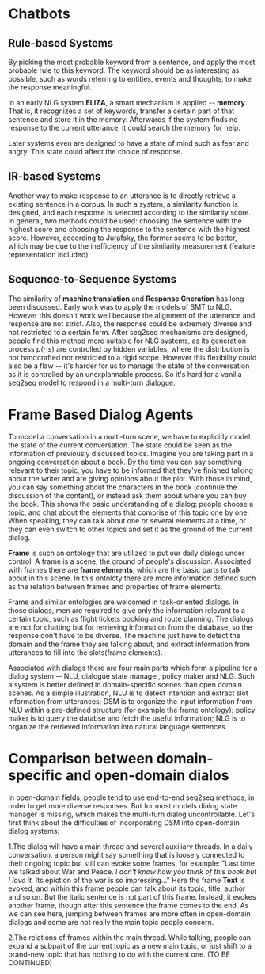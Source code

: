 
# Chatbots
## Rule-based Systems
By picking the most probable keyword from a sentence, and apply the most probable rule to this keyword. The keyword should be as interesting as possible, such as words referring to entities, events and thoughts, to make the response meaningful.

In an early NLG system **ELIZA**, a smart mechanism is applied -- **memory**. That is, it recognizes a set of keywords, transfer a certain part of that sentence and store it in the memory. Afterwards if the system finds no response to the current utterance, it could search the memory for help.

Later systems even are designed to have a state of mind such as fear and angry. This state could affect the choice of response.

## IR-based Systems
Another way to make response to an utterance is to directly retrieve a existing sentence in a corpus. In such a system, a similarity function is designed, and each response is selected according to the similarity score. In general, two methods could be used: choosing the sentence with the highest score and choosing the response to the sentence with the highest score. However, according to Jurafsky, the former seems to be better, which may be due to the inefficiency of the similarity measurement (feature representation included).

## Sequence-to-Sequence Systems
The similarity of **machine translation** and **Response Gneration** has long been discussed. Early work was to apply the models of SMT to NLG. However this doesn't work well because the alignment of the utterance and response are not strict. Also, the response could be extremely diverse and not restricted to a certain form. After seq2seq mechanisms are designed, people find this method more suitable for NLG systems, as its generation process $p(r|s)$ are controlled by hidden variables, where the distribution is not handcrafted nor restricted to a rigid scope. However this flexibility could also be a flaw -- it's harder for us to manage the state of the conversation as it is controlled by an unexplannable process. So it's hard for a vanilla seq2seq model to respond in a multi-turn dialogue.

# Frame Based Dialog Agents
To model a conversation in a multi-turn scene, we have to explicitly model the state of the current conversation. The state could be seen as the information of previously discussed topics. Imagine you are taking part in a ongoing conversation about a book. By the time you can say something relevant to their topic, you have to be informed that they've finished talking about the writer and are giving opinions about the plot. With those in mind, you can say something about the characters in the book (continue the discussion of the content), or instead ask them about where you can buy the book. This shows the basic understanding of a dialog: people choose a topic, and chat about the elements that comprise of this topic one by one. When speaking, they can talk about one or several elements at a time, or they can even switch to other topics and set it as the ground of the current dialog.

**Frame** is such an ontology that are utilized to put our daily dialogs under control. A frame is a scene, the ground of people's discussion. Associated with frames there are **frame elements**, which are the basic parts to talk about in this scene. In this ontoloty there are more information defined such as the relation between frames and properties of frame elements.

Frame and similar ontologies are welcomed in task-oriented dialogs. In those dialogs, men are required to give only the information relevant to a certain topic, such as flight tickets booking and route planning. The dialogs are not for chatting but for retrieving information from the database, so the response don't have to be diverse. The machine just have to detect the domain and the frame they are talking about, and extract information from utterances to fill into the slots(frame elements). 

Associated with dialogs there are four main parts which form a pipeline for a dialog system -- NLU, dialogue state manager, policy maker and NLG. Such a system is better defined in domain-specific scenes than open domain scenes. As a simple illustration, NLU is to detect intention and extract slot information from utterances; DSM is to organize the input information from NLU within a pre-defined structure (for example the frame ontology); policy maker is to query the databse and fetch the useful information; NLG is to organize the retrieved information into natural language sentences.

# Comparison between domain-specific and open-domain dialos 
In open-domain fields, people tend to use end-to-end seq2seq methods, in order to get more diverse responses. But for most models dialog state manager is missing, which makes the multi-turn dialog uncontrollable. Let's first think about the difficulties of incorporating DSM into open-domain dialog systems:

1.The dialog will have a main thread and several auxiliary threads. In a daily conversation, a person might say something that is loosely connected to their ongoing topic but still can evoke some frames, for example: "Last time we talked about War and Peace. *I don't know how you think of this book but I love it.* Its epiction of the war is so impressing..." Here the frame **Text** is evoked, and within this frame people can talk about its topic, title, author and so on. But the italic sentence is not part of this frame. Instead, it evokes another frame, though after this sentence the frame comes to the end. As we can see here, jumping between frames are more often in open-domain dialogs and some are not really the main topic people concern.

2.The relations of frames within the main thread. While talking, people can expand a subpart of the current topic as a new main topic, or just shift to a brand-new topic that has nothing to do with the current one. (TO BE CONTINUED)
